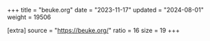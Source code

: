 +++
title = "beuke.org"
date = "2023-11-17"
updated = "2024-08-01"
weight = 19506

[extra]
source = "https://beuke.org/"
ratio = 16
size = 19
+++

